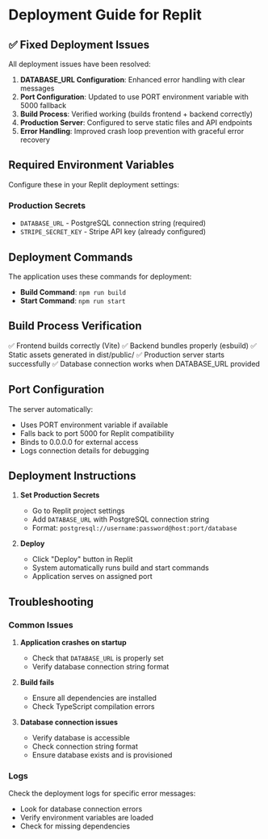 # Deployment Guide for Replit

## ✅ Fixed Deployment Issues

All deployment issues have been resolved:

1. **DATABASE_URL Configuration**: Enhanced error handling with clear messages
2. **Port Configuration**: Updated to use PORT environment variable with 5000 fallback
3. **Build Process**: Verified working (builds frontend + backend correctly)
4. **Production Server**: Configured to serve static files and API endpoints
5. **Error Handling**: Improved crash loop prevention with graceful error recovery

## Required Environment Variables

Configure these in your Replit deployment settings:

### Production Secrets
- `DATABASE_URL` - PostgreSQL connection string (required)
- `STRIPE_SECRET_KEY` - Stripe API key (already configured)

## Deployment Commands

The application uses these commands for deployment:
- **Build Command**: `npm run build`
- **Start Command**: `npm run start`

## Build Process Verification

✅ Frontend builds correctly (Vite)
✅ Backend bundles properly (esbuild) 
✅ Static assets generated in dist/public/
✅ Production server starts successfully
✅ Database connection works when DATABASE_URL provided

## Port Configuration

The server automatically:
- Uses PORT environment variable if available
- Falls back to port 5000 for Replit compatibility
- Binds to 0.0.0.0 for external access
- Logs connection details for debugging

## Deployment Instructions

1. **Set Production Secrets**
   - Go to Replit project settings
   - Add `DATABASE_URL` with PostgreSQL connection string
   - Format: `postgresql://username:password@host:port/database`

2. **Deploy**
   - Click "Deploy" button in Replit
   - System automatically runs build and start commands
   - Application serves on assigned port

## Troubleshooting

### Common Issues

1. **Application crashes on startup**
   - Check that `DATABASE_URL` is properly set
   - Verify database connection string format

2. **Build fails**
   - Ensure all dependencies are installed
   - Check TypeScript compilation errors

3. **Database connection issues**
   - Verify database is accessible
   - Check connection string format
   - Ensure database exists and is provisioned

### Logs

Check the deployment logs for specific error messages:
- Look for database connection errors
- Verify environment variables are loaded
- Check for missing dependencies